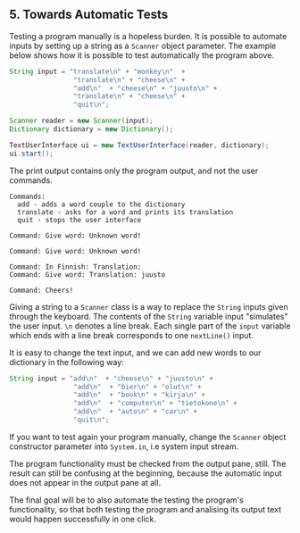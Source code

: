 ## 5. Towards Automatic Tests
Testing a program manually is a hopeless burden. It is possible to automate inputs by setting up a string as a `Scanner` object parameter. The example below shows how it is possible to test automatically the program above.

```java
String input = "translate\n" + "monkey\n"  +
                "translate\n" + "cheese\n" +
                "add\n"  + "cheese\n" + "juusto\n" +
                "translate\n" + "cheese\n" +
                "quit\n";

Scanner reader = new Scanner(input);
Dictionary dictionary = new Dictionary();

TextUserInterface ui = new TextUserInterface(reader, dictionary);
ui.start();
```

The print output contains only the program output, and not the user commands.

```output
Commands:
  add - adds a word couple to the dictionary
  translate - asks for a word and prints its translation
  quit - stops the user interface

Command: Give word: Unknown word!

Command: Give word: Unknown word!

Command: In Finnish: Translation:
Command: Give word: Translation: juusto

Command: Cheers!
```

Giving a string to a `Scanner` class is a way to replace the `String` inputs given through the keyboard. The contents of the `String` variable input "simulates" the user input. `\n` denotes a line break. Each single part of the `input` variable which ends with a line break corresponds to one `nextLine()` input.

It is easy to change the text input, and we can add new words to our dictionary in the following way:

```java
String input = "add\n"  + "cheese\n" + "juusto\n" +
                "add\n"  + "bier\n" + "olut\n" +
                "add\n"  + "book\n" + "kirja\n" +
                "add\n"  + "computer\n" + "tietokone\n" +
                "add\n"  + "auto\n" + "car\n" +
                "quit\n";
```

If you want to test again your program manually, change the `Scanner` object constructor parameter into `System.in`, i.e system input stream.

The program functionality must be checked from the output pane, still. The result can still be confusing at the beginning, because the automatic input does not appear in the output pane at all.

The final goal will be to also automate the testing the program's functionality, so that both testing the program and analising its output text would happen successfully in one click.
